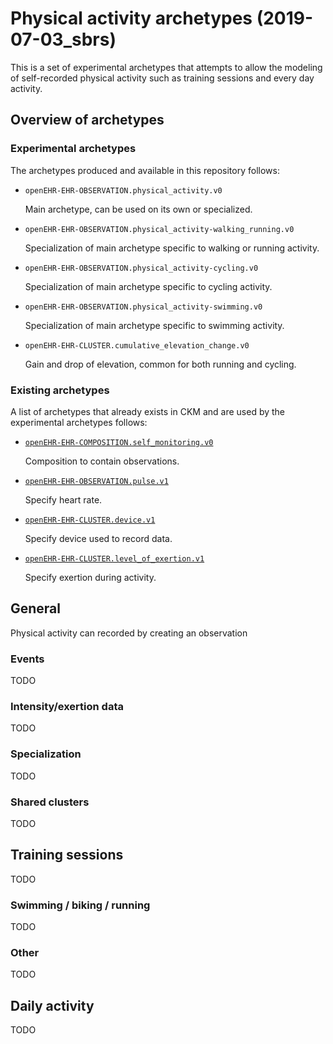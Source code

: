 # Physical activity archetypes (2019-07-03_sbrs)
This is a set of experimental archetypes that attempts to allow the modeling of
self-recorded physical activity such as training sessions and every day
activity.

## Overview of archetypes

### Experimental archetypes
The archetypes produced and available in this repository follows:

* `openEHR-EHR-OBSERVATION.physical_activity.v0`

  Main archetype, can be used on its own or specialized.

* `openEHR-EHR-OBSERVATION.physical_activity-walking_running.v0`

  Specialization of main archetype specific to walking or running activity.

* `openEHR-EHR-OBSERVATION.physical_activity-cycling.v0`

  Specialization of main archetype specific to cycling activity.

* `openEHR-EHR-OBSERVATION.physical_activity-swimming.v0`

  Specialization of main archetype specific to swimming activity.

* `openEHR-EHR-CLUSTER.cumulative_elevation_change.v0`

  Gain and drop of elevation, common for both running and cycling.

### Existing archetypes
A list of archetypes that already exists in CKM and are used by the
experimental archetypes follows:

* [`openEHR-EHR-COMPOSITION.self_monitoring.v0`][1]

  Composition to contain observations.

* [`openEHR-EHR-OBSERVATION.pulse.v1`][2]

  Specify heart rate.

* [`openEHR-EHR-CLUSTER.device.v1`][3]

  Specify device used to record data.

* [`openEHR-EHR-CLUSTER.level_of_exertion.v1`][4]

  Specify exertion during activity.

[1]: https://ckm.openehr.org/ckm/archetypes/1013.1.2430 "Self monitoring"
[2]: https://ckm.openehr.org/ckm/archetypes/1013.1.170 "Pulse/Heart beat"
[3]: https://ckm.openehr.org/ckm/archetypes/1013.1.17 "Medical device"
[4]: https://ckm.openehr.org/ckm/archetypes/1013.1.297 "Level of exertion"

## General
Physical activity can recorded by creating an observation

### Events
TODO

### Intensity/exertion data
TODO

### Specialization
TODO

### Shared clusters
TODO

## Training sessions
TODO

### Swimming / biking / running
TODO

### Other
TODO

## Daily activity
TODO
